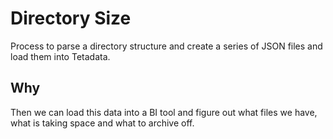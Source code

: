 # Directory Size

Process to parse a directory structure and create a series of JSON files and load them into Tetadata.

## Why

Then we can load this data into a BI tool and figure out what files we have, what is taking space and what to archive off.
